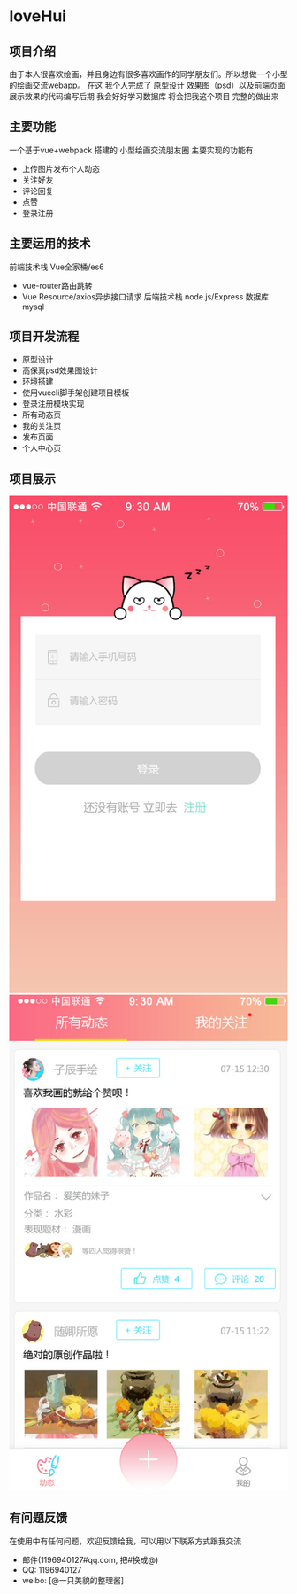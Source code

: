 # loveHui
## 项目介绍
由于本人很喜欢绘画，并且身边有很多喜欢画作的同学朋友们。所以想做一个小型的绘画交流webapp。
在这 我个人完成了 原型设计 效果图（psd）以及前端页面展示效果的代码编写后期 我会好好学习数据库
将会把我这个项目 完整的做出来
## 主要功能
一个基于vue+webpack 搭建的 小型绘画交流朋友圈
主要实现的功能有
* 上传图片发布个人动态
* 关注好友
* 评论回复
* 点赞
* 登录注册
## 主要运用的技术
前端技术栈
Vue全家桶/es6
* vue-router路由跳转
* Vue Resource/axios异步接口请求
后端技术栈
node.js/Express
数据库
mysql
## 项目开发流程
* 原型设计
* 高保真psd效果图设计
* 环境搭建
* 使用vuecli脚手架创建项目模板
* 登录注册模块实现
* 所有动态页
* 我的关注页
* 发布页面
* 个人中心页
## 项目展示
![loading](https://github.com/Sweet-kiss/loveHui/blob/master/喵恋绘设计图/登录/登录.jpg)
![all](https://github.com/Sweet-kiss/loveHui/blob/master/喵恋绘设计图/动态所有/所有动态.jpg)
## 有问题反馈
在使用中有任何问题，欢迎反馈给我，可以用以下联系方式跟我交流

* 邮件(1196940127#qq.com, 把#换成@)
* QQ: 1196940127
* weibo: [@一只美貌的整理酱]

